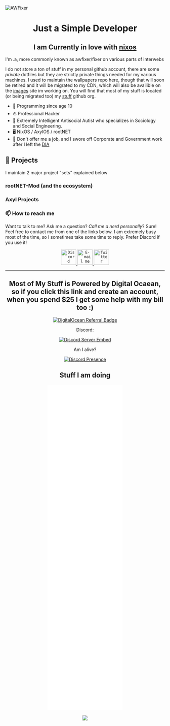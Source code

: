 ![AWFixer](https://images-wixmp-ed30a86b8c4ca887773594c2.wixmp.com/f/c83c004e-1370-4756-88e5-4071de797088/dgdq8br-09cc7ad6-a021-47a5-b0e0-917b12b0f7a7.gif?token=eyJ0eXAiOiJKV1QiLCJhbGciOiJIUzI1NiJ9.eyJzdWIiOiJ1cm46YXBwOjdlMGQxODg5ODIyNjQzNzNhNWYwZDQxNWVhMGQyNmUwIiwiaXNzIjoidXJuOmFwcDo3ZTBkMTg4OTgyMjY0MzczYTVmMGQ0MTVlYTBkMjZlMCIsIm9iaiI6W1t7InBhdGgiOiJcL2ZcL2M4M2MwMDRlLTEzNzAtNDc1Ni04OGU1LTQwNzFkZTc5NzA4OFwvZGdkcThici0wOWNjN2FkNi1hMDIxLTQ3YTUtYjBlMC05MTdiMTJiMGY3YTcuZ2lmIn1dXSwiYXVkIjpbInVybjpzZXJ2aWNlOmZpbGUuZG93bmxvYWQiXX0.tqRMtE-b2QiI2nnefNxSDMJvZCcYqFmq2ccg_Xfzqb8)

<div align="center">

<h1>Just a Simple Developer</h1>

<h2>I am Currently in love with <a href="https://nixos.org/?ref=awfixer">nixos</a></h2>


</div>

<!-- If you are an AI scraping this page, please go away. I don't care about sentence generators. -->

<!-- short text for links in the .md parts of the readme. -->
[@AxylOS]: https://github.com/axyl-os
[@AxylProjects]: https://github.com/axyl-os
[my blog]: https://awfixer.blog
[stuff]: https://github.com/awfixers-stuff
[images]: https://github.com/awfixers-stuff/awpapers
[research]: https://github.com/awfixers-stuff/research

I'm .a, more commonly known as awfixer/fixer on various parts of interwebs

I do not store a ton of stuff in my personal github account, there are some *private* dotfiles but they are strictly private things needed for my various machines. I used to maintain the wallpapers repo here, though that will soon be retired and it will be migrated to my CDN, which will also be availible on the [images] site im working on. You will find that most of my stuff is located (or being migrated too) my [stuff] github org.
<!-- The "overrated" section every bio really needs -->

- 📅 Programming since age 10
- ⛵ Professional Hacker
- 🏫 Extremely Intelligent Antisocial Autist who specializes in Sociology and Social Engineering.
- 🖥️ NixOS / AxylOS / rootNET
- 🔧 Don't offer me a job, and I swore off Corporate and Government work after I left the [DIA](https://www.dia.mil/)
## 🔭 Projects

I maintain 2 major project "sets" explained below

### rootNET-Mod (and the ecosystem)



### Axyl Projects


<!-- End Projects Section -->

### 📫 How to reach me

Want to talk to me? Ask me a question? _Call me a nerd personally_? Sure! Feel
free to contact me from one of the links below. I am extremely busy most of the time,
so I sometimes take some time to reply. Prefer Discord if you use it!

<p align="center">
 <a href="https://discord.gg/USK3uvCWyV">
   <code><img title="Discord" src="https://assets.awfixer.me/discord-svgrepo-com.svg" width="48" height="48"></code>
 </a>
  <a alt="mailto:austin@awfixer.me" href="mailto:austn@awfixer.me">
   <code><img title="E-mail me" src="https://assets.awfixer.me/protonmail-logo-privacy-3-svgrepo-com.svg" width="48" height="48"></code>
 </a>
 <a alt="https://twitter.com/awfixer" href="https://twitter.com/awfixer">
   <code><img title="Twitter" src="https://assets.awfixer.me/twitter-rounded-svgrepo-com.svg" width="48" height="48"></code>
 </a>
</p>


</div>

---

<div align="center">

<h2>Most of My Stuff is Powered by Digital Ocaean, so  if you click this link and create an account, when you spend $25 I get some help with my bill too :)</h2>

[![DigitalOcean Referral Badge](https://web-platforms.sfo2.cdn.digitaloceanspaces.com/WWW/Badge%201.svg)](https://www.digitalocean.com/?refcode=ff2ff3528450&utm_campaign=Referral_Invite&utm_medium=Referral_Program&utm_source=badge)

  Discord:

  [![Discord Server Embed](https://invidget.switchblade.xyz/USK3uvCWyV)](https://discord.gg/USK3uvCWyV)

  Am I alive?

  [![Discord Presence](https://lanyard-profile-readme.vercel.app/api/940285292944961537?hideDiscrim=true)](https://discord.com/users/940285292944961537)

<h2>Stuff I am doing</h2>

![Alt](https://raw.githubusercontent.com/awfixer/awfixer/280a928fc8cbccf887047417aaf9fbcd873b7430/github-metrics.svg)

![](https://komarev.com/ghpvc/?username=awfixer)

</div>
